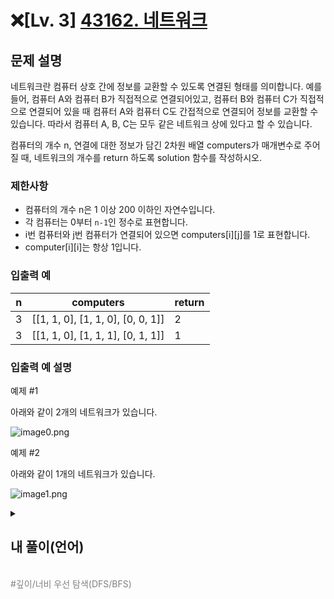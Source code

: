 
# ❌[Lv. 3] [43162. 네트워크](https://school.programmers.co.kr/learn/courses/30/lessons/43162)


문제 설명
-----

네트워크란 컴퓨터 상호 간에 정보를 교환할 수 있도록 연결된 형태를 의미합니다. 예를 들어, 컴퓨터 A와 컴퓨터 B가 직접적으로 연결되어있고, 컴퓨터 B와 컴퓨터 C가 직접적으로 연결되어 있을 때 컴퓨터 A와 컴퓨터 C도 간접적으로 연결되어 정보를 교환할 수 있습니다. 따라서 컴퓨터 A, B, C는 모두 같은 네트워크 상에 있다고 할 수 있습니다.

컴퓨터의 개수 n, 연결에 대한 정보가 담긴 2차원 배열 computers가 매개변수로 주어질 때, 네트워크의 개수를 return 하도록 solution 함수를 작성하시오.

### 제한사항

* 컴퓨터의 개수 n은 1 이상 200 이하인 자연수입니다.
* 각 컴퓨터는 0부터 `n-1`인 정수로 표현합니다.
* i번 컴퓨터와 j번 컴퓨터가 연결되어 있으면 computers[i][j]를 1로 표현합니다.
* computer[i][i]는 항상 1입니다.

### 입출력 예

| n | computers | return |
| --- | --- | --- |
| 3 | [[1, 1, 0], [1, 1, 0], [0, 0, 1]] | 2 |
| 3 | [[1, 1, 0], [1, 1, 1], [0, 1, 1]] | 1 |

### 입출력 예 설명

예제 #1  

아래와 같이 2개의 네트워크가 있습니다.  

![image0.png](https://grepp-programmers.s3.amazonaws.com/files/ybm/5b61d6ca97/cc1e7816-b6d7-4649-98e0-e95ea2007fd7.png)

예제 #2  

아래와 같이 1개의 네트워크가 있습니다.  

![image1.png](https://grepp-programmers.s3.amazonaws.com/files/ybm/7554746da2/edb61632-59f4-4799-9154-de9ca98c9e55.png)



<details>
  <summary><h2>내 풀이(언어)</h2></summary>
  
  ### 정답 코드

  ```
  (30분 만에 풀이 실패 -> 답 보고 추후에 다시 풀어보자..)
  ```

  ### 1차 시도

  ```python
  # DFS

  def DFS(n, computers, connect, computer): # (connect, computer) == (x, y)
      if not (0 <= connect < n and 0 <= computer < n and computers[computer][connect] != 0):
          return False
      
      computers[computer][connect] = 0 # 방문처리
      
      DFS(n, computers, connect + 1, computer) # 상
      DFS(n, computers, connect - 1, computer) # 하
      DFS(n, computers, connect, computer + 1) # 좌
      DFS(n, computers, connect, computer - 1) # 우
      
      return True

  def solution(n, computers):
      answer = 0
      for computer in range(n):
          for connect in range(n):
              if DFS(n, computers, connect, computer):
                  answer += 1
      return answer
  ```

  예시에 보면 정답이 1의 군집의 개수로 나타난다. 따라서 "음료수 얼려먹기"문제와 동일하게 풀이했다.<br>

  ---

  <div align=center>
    <img src=https://github.com/user-attachments/assets/22166f8a-c931-461a-bad5-6523fb300f90 />
  </div>

  ### 풀이에 대한 고찰

  위 이미지를 보면 특수한 두 Case 말고는 모두 틀렸다.<br>
  반례를 잘 생각해보니 1의 군집은 2개이지만 네트워크 개수는 1개인 경우가 존재했다. <br>
  ex) n = 4라고 하고 2 - 1 - 3 - 4로 네트워크가 연결되었다고 했을 때 <br>
  computers는 아래와 같다.
  ```python
    computers = [
      [1, 1, 1, 0],
      [1, 1, 0, 0],
      [1, 0, 1, 1],
      [0, 0, 1, 1]
    ]
  ```
  따라서 1의 군집은 2개이지만 네트워크 자체는 1개인 반례가 생성된다.

  >💡 **제목** (참고 링크)<br>
  > <br>
  > (내용)


  ### 코드
  ```
  (내용)
  ```
  ### 설명
  (내용)

  ### 출처
  (내용)

  ## 회고
  (내용)
</details>
<br>
<span style="color:gray"> #깊이/너비 우선 탐색(DFS/BFS) </span>

